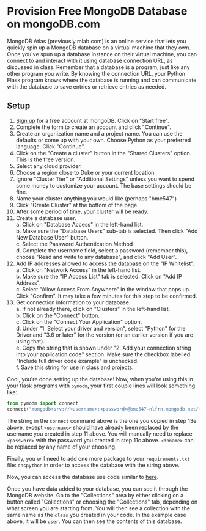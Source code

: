 # Provision Free MongoDB Database on mongoDB.com

MongoDB Atlas (previously mlab.com) is an online service that lets you quickly 
spin up a MongoDB 
database on a virtual machine that they own. Once you've spun up a database 
instance on their virtual machine, you can connect to and interact with it 
using database connection URL, as discussed in class. Remember that a database 
is a program, just like any other program you write. By knowing the connection 
URL, your Python Flask program knows where the database is running and can 
communicate with the database to save entries or retrieve entries as needed. 

## Setup
1. [Sign up](https://www.mongodb.com/cloud/atlas) for a free account at 
mongoDB.  Click on "Start free".
2. Complete the form to create an account and click "Continue".
3. Create an organization name and a project name.  You can use the defaults
   or come up with your own.
   Choose Python as your preferred language.  Click "Continue".
4. Click on the "Create a cluster" button in the "Shared Clusters" option. 
   This is the free version.
5. Select any cloud provider.
6. Choose a region close to Duke or your current location.
7. Ignore "Cluster Tier" or "Additional Settings" unless you want to spend
some money to customize your account.  The base settings should be fine.
8. Name your cluster anything you would like (perhaps "bme547")
9. Click "Create Cluster" at the bottom of the page.
10. After some period of time, your cluster will be ready.
11. Create a database user.    
   a. Click on "Database Access" in the left-hand list.  
   b. Make sure the "Database Users" sub-tab is selected.  Then click "Add New 
   Database User" button.  
   c. Select the Password Authentication Method  
   d. Complete the username field, select a password (remember this), choose 
   "Read and write to any database", and click "Add User".
12. Add IP addresses allowed to access the database on the "IP Whitelist".  
   a. Click on "Network Access" in the left-hand list.  
   b. Make sure the "IP Access List" tab is selected.  Click on "Add IP Address".  
   c. Select "Allow Access From Anywhere" in the window that pops up.  Click 
    "Confirm".  It may take a few minutes for this step to be confirmed.
13. Get connection information to your database.  
   a. If not already there, click on "Clusters" in the left-hand list.  
   b. Click on the "Connect" button.   
   c. Click on the "Connect Your Application" option.  
   d. Under "1. Select your driver and version", select "Python" for the Driver and 
   "3.6 or later" for the version (or an earlier version if you are using 
   that).  
   e. Copy the string that is shown under "2. Add your connection string into 
   your application code" section.  Make sure the checkbox labelled "Include
   full driver code example" is unchecked.  
   f. Save this string for use in class and projects.  

Cool, you're done setting up the database! Now, when you're using this in your 
flask programs with `pymodm`, your first couple lines will look something like:
```py
from pymodm import connect
connect("mongodb+srv://<username>:<password>@bme547-nlfrn.mongodb.net/<dbname>?retryWrites=true&w=majority")
```
The string in the `connect` command above is the one you copied in step 13e 
above, except `<username>` should have already been replaced by the username 
you created in step 11 above.  You will manually need to replace `<password>` 
with the password you created in step 11c above.  `<dbname>` can be replaced
by any name of your choosing.

Finally, you will need to add one more package to your `requirements.txt` file:
`dnspython` in order to access the database with the string above.

Now, you can access the database use code similar to [here](mongo_db_example.py).

Once you have data added to your database, you can see it through the 
MongoDB website.  Go to the "Collections" area by either clicking on a button
called "Collections" or  choosing the "Collections" tab, depending on what
screen you are starting from.  You will then see a collection with the same
name as the `class` you created in your code.  In the example case above, it
will be `user`.  You can then see the contents of this database.

